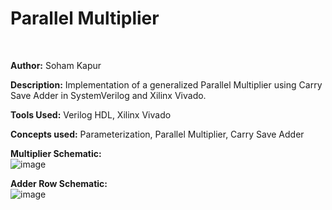 # Parallel Multiplier
<br>

**Author:** Soham Kapur
<br>

**Description:** Implementation of a generalized Parallel Multiplier using Carry Save Adder in SystemVerilog and Xilinx Vivado. 
<br>

**Tools Used:** Verilog HDL, Xilinx Vivado
<br>

**Concepts used:** Parameterization, Parallel Multiplier, Carry Save Adder
<br>

**Multiplier Schematic:**
<br>
![image](https://github.com/user-attachments/assets/b64028a8-f875-4ddb-a9af-f5702b26bf18)
<br>

**Adder Row Schematic:**
<br>
![image](https://github.com/user-attachments/assets/71dfe993-168c-44d8-8bf0-0bca8460cf78)
